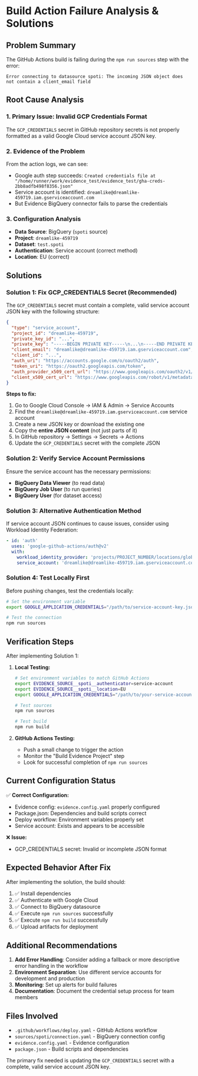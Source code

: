 # Build Action Failure Analysis & Solutions

## Problem Summary

The GitHub Actions build is failing during the `npm run sources` step with the error:
```
Error connecting to datasource spoti: The incoming JSON object does not contain a client_email field
```

## Root Cause Analysis

### 1. **Primary Issue: Invalid GCP Credentials Format**
The `GCP_CREDENTIALS` secret in GitHub repository secrets is not properly formatted as a valid Google Cloud service account JSON key.

### 2. **Evidence of the Problem**
From the action logs, we can see:
- Google auth step succeeds: `Created credentials file at "/home/runner/work/evidence_test/evidence_test/gha-creds-2bb8adfb498f8356.json"`
- Service account is identified: `dreamlike@dreamlike-459719.iam.gserviceaccount.com`
- But Evidence BigQuery connector fails to parse the credentials

### 3. **Configuration Analysis**
- **Data Source**: BigQuery (`spoti` source)
- **Project**: `dreamlike-459719`
- **Dataset**: `test.spoti`
- **Authentication**: Service account (correct method)
- **Location**: EU (correct)

## Solutions

### Solution 1: Fix GCP_CREDENTIALS Secret (Recommended)

The `GCP_CREDENTIALS` secret must contain a complete, valid service account JSON key with the following structure:

```json
{
  "type": "service_account",
  "project_id": "dreamlike-459719",
  "private_key_id": "...",
  "private_key": "-----BEGIN PRIVATE KEY-----\n...\n-----END PRIVATE KEY-----\n",
  "client_email": "dreamlike@dreamlike-459719.iam.gserviceaccount.com",
  "client_id": "...",
  "auth_uri": "https://accounts.google.com/o/oauth2/auth",
  "token_uri": "https://oauth2.googleapis.com/token",
  "auth_provider_x509_cert_url": "https://www.googleapis.com/oauth2/v1/certs",
  "client_x509_cert_url": "https://www.googleapis.com/robot/v1/metadata/x509/dreamlike%40dreamlike-459719.iam.gserviceaccount.com"
}
```

**Steps to fix:**
1. Go to Google Cloud Console → IAM & Admin → Service Accounts
2. Find the `dreamlike@dreamlike-459719.iam.gserviceaccount.com` service account
3. Create a new JSON key or download the existing one
4. Copy the **entire JSON content** (not just parts of it)
5. In GitHub repository → Settings → Secrets → Actions
6. Update the `GCP_CREDENTIALS` secret with the complete JSON

### Solution 2: Verify Service Account Permissions

Ensure the service account has the necessary permissions:
- **BigQuery Data Viewer** (to read data)
- **BigQuery Job User** (to run queries)
- **BigQuery User** (for dataset access)

### Solution 3: Alternative Authentication Method

If service account JSON continues to cause issues, consider using Workload Identity Federation:

```yaml
- id: 'auth'
  uses: 'google-github-actions/auth@v2'
  with:
    workload_identity_provider: 'projects/PROJECT_NUMBER/locations/global/workloadIdentityPools/POOL_ID/providers/PROVIDER_ID'
    service_account: 'dreamlike@dreamlike-459719.iam.gserviceaccount.com'
```

### Solution 4: Test Locally First

Before pushing changes, test the credentials locally:

```bash
# Set the environment variable
export GOOGLE_APPLICATION_CREDENTIALS="/path/to/service-account-key.json"

# Test the connection
npm run sources
```

## Verification Steps

After implementing Solution 1:

1. **Local Testing:**
   ```bash
   # Set environment variables to match GitHub Actions
   export EVIDENCE_SOURCE__spoti__authenticator=service-account
   export EVIDENCE_SOURCE__spoti__location=EU
   export GOOGLE_APPLICATION_CREDENTIALS="/path/to/your-service-account-key.json"
   
   # Test sources
   npm run sources
   
   # Test build
   npm run build
   ```

2. **GitHub Actions Testing:**
   - Push a small change to trigger the action
   - Monitor the "Build Evidence Project" step
   - Look for successful completion of `npm run sources`

## Current Configuration Status

✅ **Correct Configuration:**
- Evidence config: `evidence.config.yaml` properly configured
- Package.json: Dependencies and build scripts correct
- Deploy workflow: Environment variables properly set
- Service account: Exists and appears to be accessible

❌ **Issue:**
- GCP_CREDENTIALS secret: Invalid or incomplete JSON format

## Expected Behavior After Fix

After implementing the solution, the build should:
1. ✅ Install dependencies
2. ✅ Authenticate with Google Cloud
3. ✅ Connect to BigQuery datasource
4. ✅ Execute `npm run sources` successfully
5. ✅ Execute `npm run build` successfully
6. ✅ Upload artifacts for deployment

## Additional Recommendations

1. **Add Error Handling**: Consider adding a fallback or more descriptive error handling in the workflow
2. **Environment Separation**: Use different service accounts for development and production
3. **Monitoring**: Set up alerts for build failures
4. **Documentation**: Document the credential setup process for team members

## Files Involved

- `.github/workflows/deploy.yaml` - GitHub Actions workflow
- `sources/spoti/connection.yaml` - BigQuery connection config
- `evidence.config.yaml` - Evidence configuration
- `package.json` - Build scripts and dependencies

The primary fix needed is updating the `GCP_CREDENTIALS` secret with a complete, valid service account JSON key.